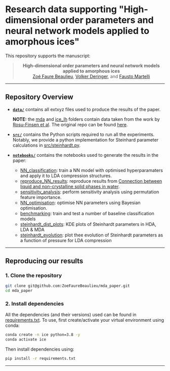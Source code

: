 # Research data supporting "High-dimensional order parameters and neural network models applied to amorphous ices"

This repository supports the manuscript:

<div align="center">

> **High-dimensional order parameters and neural network models applied to amorphous ices**\
> [Zoé Faure Beaulieu](https://twitter.com/ZFaureBeaulieu), [Volker Deringer](http://deringer.chem.ox.ac.uk), and [Fausto Martelli]()

</div>

---
## Repository Overview

* **[`data/`](data)** contains all extxyz files used to produce the results of the paper.

    **NOTE:** the [mda](data/mda/) and [ice_Ih](data/ice_Ih/) folders contain data taken from the work by[ Rosu-Finsen et al](https://www.science.org/doi/10.1126/science.abq2105). The original repo can be found [here](https://doi.org/10.17863/CAM.78718).
* **[`src/`](scripts)** contains the Python scripts required to run all the experiments. Notably, we provide a python implementation for Steinhard parameter calculations in [src/steinhardt.py](src/steinhardt.py).
* **[`notebooks/`](notebooks)** contains the notebooks used to generate the results in the paper:
    - [NN_classification](notebooks/NN_classification.ipynb): train a NN model with optimised hyperparamaters and apply it to LDA compression structures.
    - [reproduce_NN_results](notebooks/reproduce_NN_results.ipynb): reproduce results from [Connection between liquid and non-crystalline solid phases in water](https://doi.org/10.1063/5.0018923).
    - [sensitivity_analysis](notebooks/sensitivity_analysis.ipynb): perform sensitivity analysis using permutation feature importance.
    - [NN_optimisation](notebooks/NN_optimisation.ipynb): optimise NN parameters using Bayesian optimisation.
    - [benchmarking](notebooks/benchmarking.ipynb): train and test a number of baseline classification models
    - [steinhardt_dist_plots](notebooks/steinhardt_dist_plots.ipynb): KDE plots of Steinhardt parameters in HDA, LDA & MDA
    - [steinhardt_evolution](notebooks/steinhardt_evolution.ipynb): plot thee evolution of Steinhardt parameters as a function of pressure for LDA compression

---

## Reproducing our results

### **1. Clone the repository**
```bash
git clone git@github.com:ZoeFaureBeaulieu/mda_paper.git
cd mda_paper
```

### **2. Install dependencies**
All the dependencies (and their versions) used can be found in [requirements.txt](requirements.txt). To use, first create/activate your virtual environment using conda:
```bash
conda create -n ice python=3.8 -y
conda activate ice
```
Then install dependencies using:
```bash
pip install -r requirements.txt
```
---